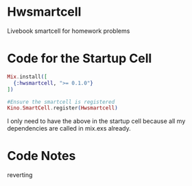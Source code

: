 # Hwsmartcell
Livebook smartcell for homework problems


# Code for the Startup Cell
```elixir
Mix.install([
  {:hwsmartcell, ">= 0.1.0"}
])

#Ensure the smartcell is registered
Kino.SmartCell.register(Hwsmartcell)
```

I only need to have the above in the startup cell because all my dependencies are called in mix.exs already.


# Code Notes
reverting
